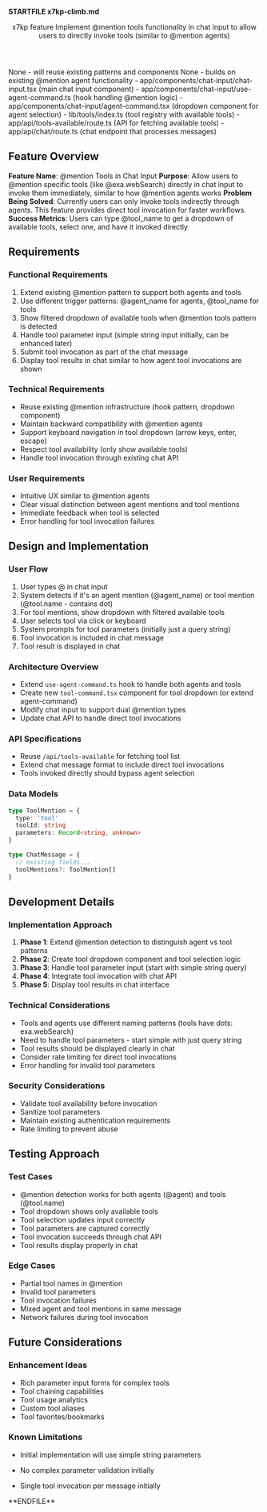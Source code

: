 **STARTFILE x7kp-climb.md**
<Climb>
  <header>
    <id>x7kp</id>
    <type>feature</type>
    <description>Implement @mention tools functionality in chat input to allow users to directly invoke tools (similar to @mention agents)</description>
  </header>
  <newDependencies>None - will reuse existing patterns and components</newDependencies>
  <prerequisiteChanges>None - builds on existing @mention agent functionality</prerequisiteChanges>
  <relevantFiles>
    - app/components/chat-input/chat-input.tsx (main chat input component)
    - app/components/chat-input/use-agent-command.ts (hook handling @mention logic)
    - app/components/chat-input/agent-command.tsx (dropdown component for agent selection)
    - lib/tools/index.ts (tool registry with available tools)
    - app/api/tools-available/route.ts (API for fetching available tools)
    - app/api/chat/route.ts (chat endpoint that processes messages)
  </relevantFiles>
  <everythingElse>
    
## Feature Overview

**Feature Name**: @mention Tools in Chat Input
**Purpose**: Allow users to @mention specific tools (like @exa.webSearch) directly in chat input to invoke them immediately, similar to how @mention agents works
**Problem Being Solved**: Currently users can only invoke tools indirectly through agents. This feature provides direct tool invocation for faster workflows.
**Success Metrics**: Users can type @tool_name to get a dropdown of available tools, select one, and have it invoked directly

## Requirements

### Functional Requirements
1. Extend existing @mention pattern to support both agents and tools
2. Use different trigger patterns: @agent_name for agents, @tool_name for tools
3. Show filtered dropdown of available tools when @mention tools pattern is detected
4. Handle tool parameter input (simple string input initially, can be enhanced later)
5. Submit tool invocation as part of the chat message
6. Display tool results in chat similar to how agent tool invocations are shown

### Technical Requirements
- Reuse existing @mention infrastructure (hook pattern, dropdown component)
- Maintain backward compatibility with @mention agents
- Support keyboard navigation in tool dropdown (arrow keys, enter, escape)
- Respect tool availability (only show available tools)
- Handle tool invocation through existing chat API

### User Requirements
- Intuitive UX similar to @mention agents
- Clear visual distinction between agent mentions and tool mentions
- Immediate feedback when tool is selected
- Error handling for tool invocation failures

## Design and Implementation

### User Flow
1. User types @ in chat input
2. System detects if it's an agent mention (@agent_name) or tool mention (@tool.name - contains dot)
3. For tool mentions, show dropdown with filtered available tools
4. User selects tool via click or keyboard
5. System prompts for tool parameters (initially just a query string)
6. Tool invocation is included in chat message
7. Tool result is displayed in chat

### Architecture Overview
- Extend `use-agent-command.ts` hook to handle both agents and tools
- Create new `tool-command.tsx` component for tool dropdown (or extend agent-command)
- Modify chat input to support dual @mention types
- Update chat API to handle direct tool invocations

### API Specifications
- Reuse `/api/tools-available` for fetching tool list
- Extend chat message format to include direct tool invocations
- Tools invoked directly should bypass agent selection

### Data Models
```typescript
type ToolMention = {
  type: 'tool'
  toolId: string
  parameters: Record<string, unknown>
}

type ChatMessage = {
  // existing fields...
  toolMentions?: ToolMention[]
}
```

## Development Details

### Implementation Approach
1. **Phase 1**: Extend @mention detection to distinguish agent vs tool patterns
2. **Phase 2**: Create tool dropdown component and tool selection logic
3. **Phase 3**: Handle tool parameter input (start with simple string query)
4. **Phase 4**: Integrate tool invocation with chat API
5. **Phase 5**: Display tool results in chat interface

### Technical Considerations
- Tools and agents use different naming patterns (tools have dots: exa.webSearch)
- Need to handle tool parameters - start simple with just query string
- Tool results should be displayed clearly in chat
- Consider rate limiting for direct tool invocations
- Error handling for invalid tool parameters

### Security Considerations
- Validate tool availability before invocation
- Sanitize tool parameters
- Maintain existing authentication requirements
- Rate limiting to prevent abuse

## Testing Approach

### Test Cases
- @mention detection works for both agents (@agent) and tools (@tool.name)
- Tool dropdown shows only available tools
- Tool selection updates input correctly
- Tool parameters are captured correctly
- Tool invocation succeeds through chat API
- Tool results display properly in chat

### Edge Cases
- Partial tool names in @mention
- Invalid tool parameters
- Tool invocation failures
- Mixed agent and tool mentions in same message
- Network failures during tool invocation

## Future Considerations

### Enhancement Ideas
- Rich parameter input forms for complex tools
- Tool chaining capabilities
- Tool usage analytics
- Custom tool aliases
- Tool favorites/bookmarks

### Known Limitations
- Initial implementation will use simple string parameters
- No complex parameter validation initially
- Single tool invocation per message initially

  </everythingElse>
</Climb>
**ENDFILE** 